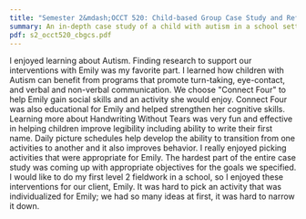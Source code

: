 ```yaml
---
title: "Semester 2&mdash;OCCT 520: Child-based Group Case Study and Reflection"
summary: An in-depth case study of a child with autism in a school setting.
pdf: s2_occt520_cbgcs.pdf
---
```

I enjoyed learning about Autism. Finding research to support our
interventions with Emily was my favorite part. I learned how children with
Autism can benefit from programs that promote turn-taking, eye-contact, and
verbal and non-verbal communication. We choose "Connect Four" to help Emily
gain social skills and an activity she would enjoy. Connect Four was also
educational for Emily and helped strengthen her cognitive skills. Learning
more about Handwriting Without Tears was very fun and effective in helping
children improve legibility including ability to write their first name.
Daily picture schedules help develop the ability to transition from one
activities to another and it also improves behavior. I really enjoyed
picking activities that were appropriate for Emily. The hardest part of the
entire case study was coming up with appropriate objectives for the goals we
specified. I would like to do my first level 2 fieldwork in a school, so I
enjoyed these interventions for our client, Emily. It was hard to pick an
activity that was individualized for Emily; we had so many ideas at first,
it was hard to narrow it down.
